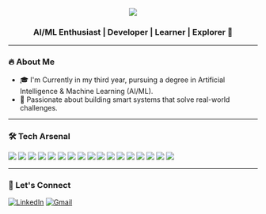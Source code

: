 <p align="center">
  <img src="https://readme-typing-svg.demolab.com/?lines=Welcome+to+my+GitHub+Profile!;I+am+Hetvi+Rabari;AI%2FML+Student+%26+Tech+Explorer&center=true&width=480&height=45&font=Fira+Code&pause=1000&color=F70081&vCenter=true&size=22" />
</p>


<h3 align="center">AI/ML Enthusiast | Developer | Learner | Explorer 🚀</h3>

---

### 🔥 About Me
- 🎓 I'm Currently in my third year, pursuing a degree in Artificial Intelligence & Machine Learning (AI/ML).
- 🤖 Passionate about building smart systems that solve real-world challenges.

---

### 🛠️ Tech Arsenal
<p>
 <p align="left"> 
   <img src="https://img.shields.io/badge/Java-ED8B00?style=for-the-badge&logo=openjdk&logoColor=white"/>
   <img src="https://img.shields.io/badge/Python-3776AB?style=for-the-badge&logo=python&logoColor=white"/> 
   <img src="https://img.shields.io/badge/C-555555?style=for-the-badge&logo=c&logoColor=white"/> 
   <img src="https://img.shields.io/badge/C++-00599C?style=for-the-badge&logo=c%2B%2B&logoColor=white"/> 
   <img src="https://img.shields.io/badge/SQL-4479A1?style=for-the-badge&logo=mysql&logoColor=white"/>
   <img src="https://img.shields.io/badge/R-276DC3?style=for-the-badge&logo=r&logoColor=white"/>   
   <img src="https://img.shields.io/badge/AI-F06C00?style=for-the-badge&logo=openai&logoColor=white"/> 
   <img src="https://img.shields.io/badge/ML-00BFFF?style=for-the-badge&logo=scikit-learn&logoColor=white"/>
   <img src="https://img.shields.io/badge/Numpy-013243?style=for-the-badge&logo=numpy&logoColor=white"/> 
   <img src="https://img.shields.io/badge/Pandas-150458?style=for-the-badge&logo=pandas&logoColor=white"/> 
   <img src="https://img.shields.io/badge/Matplotlib-11557C?style=for-the-badge&logo=plotly&logoColor=white"/> 
   <img src="https://img.shields.io/badge/Seaborn-0F4C81?style=for-the-badge&logo=python&logoColor=white"/> 
   <img src="https://img.shields.io/badge/Jupyter-F37626?style=for-the-badge&logo=jupyter&logoColor=white"/>
   <img src="https://img.shields.io/badge/DBMS-003545?style=for-the-badge&logo=postgresql&logoColor=white"/> 
   <img src="https://img.shields.io/badge/VS%20Code-007ACC?style=for-the-badge&logo=visual-studio-code&logoColor=white"/> 
   <img src="https://img.shields.io/badge/Google%20Colab-F9AB00?style=for-the-badge&logo=googlecolab&logoColor=white"/>
   <img src="https://img.shields.io/badge/Git-F05032?style=for-the-badge&logo=git&logoColor=white"/>  </p>
</p>

---

### 🤝 Let's Connect

[![LinkedIn](https://img.shields.io/badge/LinkedIn-Connect-blue?logo=linkedin)](https://www.linkedin.com/in/hetvi-rabari-764a4b2ab/)
[![Gmail](https://img.shields.io/badge/Gmail-Mail-red?logo=gmail)](mailto:hetvirabari9[at]gmail[dot]com)





